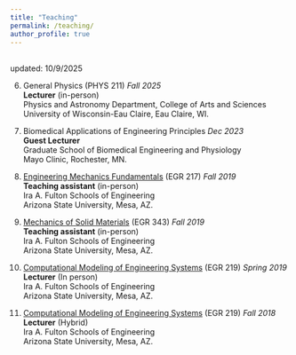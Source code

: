 ```yaml
---
title: "Teaching"
permalink: /teaching/
author_profile: true
---
```


<br>
updated: 10/9/2025

6. General Physics (PHYS 211) <i>Fall 2025</i><br>
	<b>Lecturer</b> (in-person)<br>
	Physics and Astronomy Department, College of Arts and Sciences <br>
	University of Wisconsin-Eau Claire, Eau Claire, WI.

5. Biomedical Applications of Engineering Principles <i>Dec 2023</i><br>
	<b>Guest Lecturer</b> <br>
	Graduate School of Biomedical Engineering and Physiology <br>
	Mayo Clinic, Rochester, MN.

4. [Engineering Mechanics Fundamentals](https://catalog.apps.asu.edu/catalog/classes/classlist?keywords=76349&searchType=all&term=2197#detailsOpen=76349-124830) (EGR 217) <i>Fall 2019</i><br>
	<b>Teaching assistant</b> (in-person)<br>
	Ira A. Fulton Schools of Engineering <br>
	Arizona State University, Mesa, AZ.

3. [Mechanics of Solid Materials](https://catalog.apps.asu.edu/catalog/classes/classlist?keywords=80857&searchType=all&term=2197#detailsOpen=80857-120823) (EGR 343) <i>Fall 2019</i><br>
	<b>Teaching assistant</b> (in-person)<br>
	Ira A. Fulton Schools of Engineering <br>
	Arizona State University, Mesa, AZ.

2. [Computational Modeling of Engineering Systems](https://catalog.apps.asu.edu/catalog/classes/classlist?keywords=15997&searchType=all&term=2191#detailsOpen=15997-124836) (EGR 219) <i>Spring 2019</i><br>
	<b>Lecturer</b> (In person) <br>
	Ira A. Fulton Schools of Engineering <br>
	Arizona State University, Mesa, AZ.

1. [Computational Modeling of Engineering Systems](https://catalog.apps.asu.edu/catalog/classes/classlist?keywords=78503&searchType=all&term=2187#detailsOpen=78503-124836) (EGR 219) <i>Fall 2018</i><br>
	<b>Lecturer</b> (Hybrid) <br>
	Ira A. Fulton Schools of Engineering <br>
	Arizona State University, Mesa, AZ.
